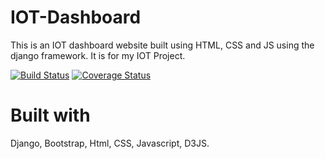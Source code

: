 # IOT-Dashboard
This is an IOT dashboard website built using HTML, CSS and JS using the django framework. It is for my IOT Project.

[![Build Status](https://travis-ci.com/archibishop/IOT-Dashboard.svg?branch=develop)](https://travis-ci.com/archibishop/IOT-Dashboard)  [![Coverage Status](https://coveralls.io/repos/github/archibishop/IOT-Dashboard/badge.svg?branch=develop)](https://coveralls.io/github/archibishop/IOT-Dashboard?branch=develop)

# Built with 
Django, Bootstrap, Html, CSS, Javascript, D3JS.
